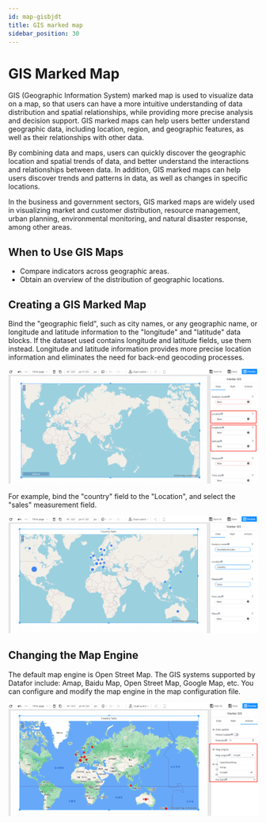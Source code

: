 ```yaml
---
id: map-gisbjdt
title: GIS marked map
sidebar_position: 30
---
```

# GIS Marked Map

GIS (Geographic Information System) marked map is used to visualize data on a map, so that users can have a more intuitive understanding of data distribution and spatial relationships, while providing more precise analysis and decision support. GIS marked maps can help users better understand geographic data, including location, region, and geographic features, as well as their relationships with other data.

By combining data and maps, users can quickly discover the geographic location and spatial trends of data, and better understand the interactions and relationships between data. In addition, GIS marked maps can help users discover trends and patterns in data, as well as changes in specific locations.

In the business and government sectors, GIS marked maps are widely used in visualizing market and customer distribution, resource management, urban planning, environmental monitoring, and natural disaster response, among other areas.

## When to Use GIS Maps

- Compare indicators across geographic areas.
- Obtain an overview of the distribution of geographic locations.

## Creating a GIS Marked Map

Bind the "geographic field", such as city names, or any geographic name, or longitude and latitude information to the "longitude" and "latitude" data blocks. If the dataset used contains longitude and latitude fields, use them instead. Longitude and latitude information provides more precise location information and eliminates the need for back-end geocoding processes.

![1681820210658](../../../../static/img/en/datafor/visualizer/1681820210658.png)

For example, bind the "country" field to the "Location", and select the "sales" measurement field.

![1681821106251](../../../../static/img/en/datafor/visualizer/1681821106251.png)

## Changing the Map Engine

The default map engine is Open Street Map. The GIS systems supported by Datafor include: Amap, Baidu Map, Open Street Map, Google Map, etc. You can configure and modify the map engine in the map configuration file.

![1681821209858](../../../../static/img/en/datafor/visualizer/1681821209858.png)


